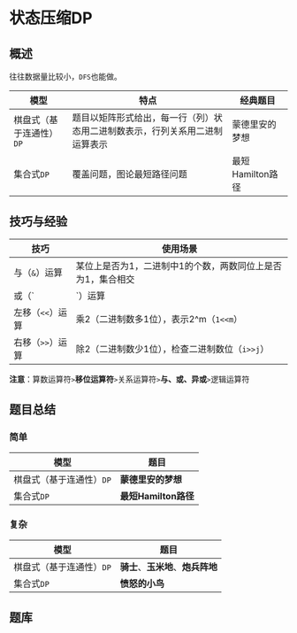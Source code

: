 # 状态压缩DP

## 概述

往往数据量比较小，`DFS`也能做。

| 模型                     | 特点                                                         | 经典题目         |
| ------------------------ | ------------------------------------------------------------ | ---------------- |
| 棋盘式（基于连通性）`DP` | 题目以矩阵形式给出，每一行（列）状态用二进制数表示，行列关系用二进制运算表示 | 蒙德里安的梦想   |
| 集合式`DP`               | 覆盖问题，图论最短路径问题                                   | 最短Hamilton路径 |

## 技巧与经验

| 技巧             | 使用场景                                                    |
| ---------------- | ----------------------------------------------------------- |
| 与（`&`）运算    | 某位上是否为1，二进制中1的个数，两数同位上是否为1，集合相交 |
| 或（`|`）运算    | 两数相邻位上是否为1，集合合并                               |
| 左移（`<<`）运算 | 乘2（二进制数多1位），表示2^m（`1<<m`）                     |
| 右移（`>>`）运算 | 除2（二进制数少1位），检查二进制数位（`i>>j`）              |

**注意**：算数运算符`>`**移位运算符**`>`关系运算符`>`**与、或、异或**`>`逻辑运算符

## 题目总结

### 简单

| 模型                     | 题目                 |
| ------------------------ | -------------------- |
| 棋盘式（基于连通性）`DP` | **蒙德里安的梦想**   |
| 集合式`DP`               | **最短Hamilton路径** |

### 复杂

| 模型                     | 题目                               |
| ------------------------ | ---------------------------------- |
| 棋盘式（基于连通性）`DP` | **骑士**、**玉米地**、**炮兵阵地** |
| 集合式`DP`               | **愤怒的小鸟**                     |

## 题库